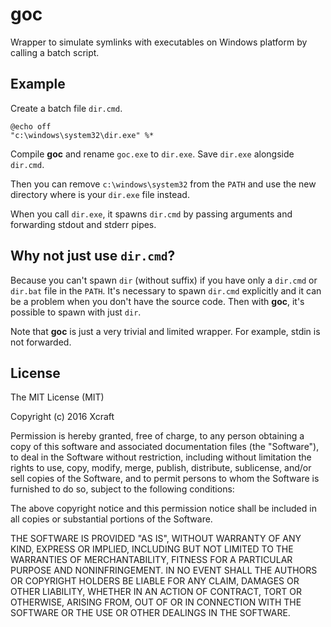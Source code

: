 
# goc

Wrapper to simulate symlinks with executables on Windows platform by calling a batch script.

## Example

Create a batch file `dir.cmd`.

```batch
@echo off
"c:\windows\system32\dir.exe" %*
```

Compile **goc** and rename `goc.exe` to `dir.exe`. Save `dir.exe` alongside `dir.cmd`.

Then you can remove `c:\windows\system32` from the `PATH` and use the new directory where is your `dir.exe` file instead.

When you call `dir.exe`, it spawns `dir.cmd` by passing arguments and forwarding stdout and stderr pipes.

## Why not just use `dir.cmd`?

Because you can't spawn `dir` (without suffix) if you have only a `dir.cmd` or `dir.bat` file in the `PATH`. It's necessary to spawn `dir.cmd` explicitly and it can be a problem when you don't have the source code. Then with **goc**, it's possible to spawn with just `dir`.

Note that **goc** is just a very trivial and limited wrapper. For example, stdin is not forwarded.

## License

The MIT License (MIT)

Copyright (c) 2016 Xcraft

Permission is hereby granted, free of charge, to any person obtaining a copy
of this software and associated documentation files (the "Software"), to deal
in the Software without restriction, including without limitation the rights
to use, copy, modify, merge, publish, distribute, sublicense, and/or sell
copies of the Software, and to permit persons to whom the Software is
furnished to do so, subject to the following conditions:

The above copyright notice and this permission notice shall be included in all
copies or substantial portions of the Software.

THE SOFTWARE IS PROVIDED "AS IS", WITHOUT WARRANTY OF ANY KIND, EXPRESS OR
IMPLIED, INCLUDING BUT NOT LIMITED TO THE WARRANTIES OF MERCHANTABILITY,
FITNESS FOR A PARTICULAR PURPOSE AND NONINFRINGEMENT. IN NO EVENT SHALL THE
AUTHORS OR COPYRIGHT HOLDERS BE LIABLE FOR ANY CLAIM, DAMAGES OR OTHER
LIABILITY, WHETHER IN AN ACTION OF CONTRACT, TORT OR OTHERWISE, ARISING FROM,
OUT OF OR IN CONNECTION WITH THE SOFTWARE OR THE USE OR OTHER DEALINGS IN THE
SOFTWARE.
